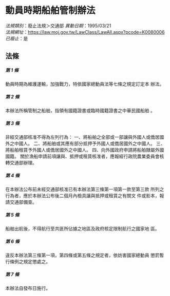 # 動員時期船舶管制辦法

*法規類別*：廢止法規＞交通部
*異動日期*：1995/03/21  
*法規網址*：https://law.moj.gov.tw/LawClass/LawAll.aspx?pcode=K0080006
*已廢止*：是


## 法條
##### 第 1 條
動員時期為維護運輸，加強戰力，特依國家總動員法等七條之規定訂定本
辦法。

##### 第 2 條
本辦法所稱管制之船舶，指領有國籍證書或臨時國籍證書之中華民國船舶
。

##### 第 3 條
非經交通部核准不得為左列行為：
一、將船舶之全部或一部讓與外國人或僑居國外之中國人。
二、將船舶或其應有部分抵押予外國人或僑居國外之中國人。
三、將船舶租賃予外國人或僑居國外之中國人。
四、向外國政府申請將船舶隸屬外國國籍。
關於漁船申請前項讓與、抵押或租賃核准者，應報經行政院農業委員會核
轉交通部辦理。


##### 第 4 條
在本辦法公布前未經交通部核准已有本辦法第三條第一項第一款至第三款
所列之行為者，應於本辦法公布後二個月內檢具讓與抵押或租賃之有關文
件或影本，報請交通部備查。

##### 第 5 條
船舶出航後，不得航行至共匪所佔據之地區及政府核定限制航行之國家地
區。

##### 第 6 條
違反本辦法第三條第一項，第四條或第五條之規定者，依妨害國家總動員
懲罰暫行條例之規定懲處之。

##### 第 7 條
本辦法自發布日施行。


